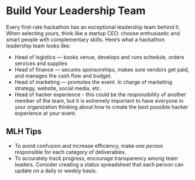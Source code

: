 # Build Your Leadership Team





Every first-rate hackathon has an exceptional leadership team behind it. When selecting yours, think like a startup CEO: choose enthusiastic and smart people with complementary skills. Here’s what a hackathon leadership team looks like:

* Head of logistics — books venue, develops and runs schedule, orders services and supplies
* Head of finance — secures sponsorships, makes sure vendors get paid, and manages the cash flow and budget.
* Head of marketing — promotes the event. In charge of marketing strategy, website, social media, etc.
* Head of hacker experience - this could be the responsibility of another member of the team, but it is extremely important to have everyone in your organization thinking about how to create the best possible hacker experience at your event.

## MLH Tips

* To avoid confusion and increase efficiency, make _one person_ responsible for each category of deliverables.
* To accurately track progress, encourage transparency among team leaders. Consider creating a status spreadsheet that each person can update on a daily or weekly basis.

